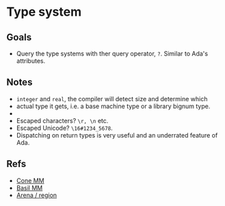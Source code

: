 # Type system

## Goals

* Query the type systems with ther query operator, ```?```. Similar to Ada's attributes.

## Notes

* ```integer``` and ```real```, the compiler will detect size and determine which
* actual type it gets, i.e. a base machine type or a library bignum type.
*
* Escaped characters? ```\r, \n``` etc.
* Escaped Unicode? ```\16#1234_5678```.
* Dispatching on return types is very useful and an underrated feature of Ada.

## Refs

* [Cone MM](https://pling.jondgoodwin.com/post/reference-lifecycle)
* [Basil MM](https://www.reddit.com/r/ProgrammingLanguages/comments/gwn0r9/experimenting_with_memory_management_for_basil)
* [Arena / region](https://en.wikipedia.org/wiki/Region-based_memory_management)
